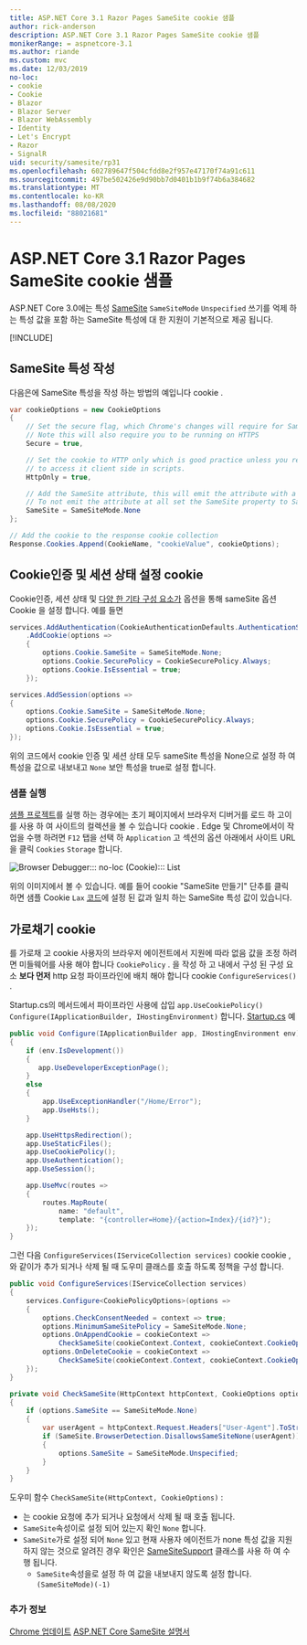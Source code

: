 ```yaml
---
title: ASP.NET Core 3.1 Razor Pages SameSite cookie 샘플
author: rick-anderson
description: ASP.NET Core 3.1 Razor Pages SameSite cookie 샘플
monikerRange: = aspnetcore-3.1
ms.author: riande
ms.custom: mvc
ms.date: 12/03/2019
no-loc:
- cookie
- Cookie
- Blazor
- Blazor Server
- Blazor WebAssembly
- Identity
- Let's Encrypt
- Razor
- SignalR
uid: security/samesite/rp31
ms.openlocfilehash: 602789647f504cfdd8e2f957e47170f74a91c611
ms.sourcegitcommit: 497be502426e9d90bb7d0401b1b9f74b6a384682
ms.translationtype: MT
ms.contentlocale: ko-KR
ms.lasthandoff: 08/08/2020
ms.locfileid: "88021681"
---
```

# <a name="aspnet-core-31-no-locrazor-pages-samesite-no-loccookie-sample"></a>ASP.NET Core 3.1 Razor Pages SameSite cookie 샘플

ASP.NET Core 3.0에는 특성 [SameSite](https://www.owasp.org/index.php/SameSite) `SameSiteMode` `Unspecified` 쓰기를 억제 하는 특성 값을 포함 하는 SameSite 특성에 대 한 지원이 기본적으로 제공 됩니다.

[!INCLUDE[](~/includes/SameSiteIdentity.md)]

## <a name="writing-the-samesite-attribute"></a><a name="sampleCode"></a>SameSite 특성 작성

다음은에 SameSite 특성을 작성 하는 방법의 예입니다 cookie .

```c#
var cookieOptions = new CookieOptions
{
    // Set the secure flag, which Chrome's changes will require for SameSite none.
    // Note this will also require you to be running on HTTPS
    Secure = true,

    // Set the cookie to HTTP only which is good practice unless you really do need
    // to access it client side in scripts.
    HttpOnly = true,

    // Add the SameSite attribute, this will emit the attribute with a value of none.
    // To not emit the attribute at all set the SameSite property to SameSiteMode.Unspecified.
    SameSite = SameSiteMode.None
};

// Add the cookie to the response cookie collection
Response.Cookies.Append(CookieName, "cookieValue", cookieOptions);
```

## <a name="setting-no-loccookie-authentication-and-session-state-no-loccookies"></a>Cookie인증 및 세션 상태 설정 cookie

Cookie인증, 세션 상태 및 [다양 한 기타 구성 요소가](https://docs.microsoft.com/aspnet/core/security/samesite?view=aspnetcore-3.0) 옵션을 통해 sameSite 옵션 Cookie 을 설정 합니다. 예를 들면

```c#
services.AddAuthentication(CookieAuthenticationDefaults.AuthenticationScheme)
    .AddCookie(options =>
    {
        options.Cookie.SameSite = SameSiteMode.None;
        options.Cookie.SecurePolicy = CookieSecurePolicy.Always;
        options.Cookie.IsEssential = true;
    });

services.AddSession(options =>
{
    options.Cookie.SameSite = SameSiteMode.None;
    options.Cookie.SecurePolicy = CookieSecurePolicy.Always;
    options.Cookie.IsEssential = true;
});
```

위의 코드에서 cookie 인증 및 세션 상태 모두 sameSite 특성을 None으로 설정 하 여 특성을 값으로 내보내고 `None` 보안 특성을 true로 설정 합니다.

### <a name="run-the-sample"></a>샘플 실행

[샘플 프로젝트](https://github.com/blowdart/AspNetSameSiteSamples/tree/master/AspNetCore31RazorPages)를 실행 하는 경우에는 초기 페이지에서 브라우저 디버거를 로드 하 고이를 사용 하 여 사이트의 컬렉션을 볼 수 있습니다 cookie . Edge 및 Chrome에서이 작업을 수행 하려면 `F12` 탭을 선택 하 `Application` 고 섹션의 옵션 아래에서 사이트 URL을 클릭 `Cookies` `Storage` 합니다.

![Browser Debugger::: no-loc (Cookie)::: List](BrowserDebugger.png)

위의 이미지에서 볼 수 있습니다. 예를 들어 cookie "SameSite 만들기" 단추를 클릭 하면 샘플 Cookie `Lax` [코드](#sampleCode)에 설정 된 값과 일치 하는 SameSite 특성 값이 있습니다.

## <a name="intercepting-no-loccookies"></a><a name="interception"></a>가로채기 cookie

를 가로채 고 cookie 사용자의 브라우저 에이전트에서 지원에 따라 없음 값을 조정 하려면 미들웨어를 사용 해야 합니다 `CookiePolicy` . 을 작성 하 고 내에서 구성 된 구성 요소 **보다 먼저** http 요청 파이프라인에 배치 해야 합니다 cookie `ConfigureServices()` .

Startup.cs의 메서드에서 파이프라인 사용에 삽입 `app.UseCookiePolicy()` `Configure(IApplicationBuilder, IHostingEnvironment)` 합니다. [Startup.cs](https://github.com/blowdart/AspNetSameSiteSamples/blob/master/AspNetCore21MVC/Startup.cs) 예

```c#
public void Configure(IApplicationBuilder app, IHostingEnvironment env)
{
    if (env.IsDevelopment())
    {
       app.UseDeveloperExceptionPage();
    }
    else
    {
        app.UseExceptionHandler("/Home/Error");
        app.UseHsts();
    }

    app.UseHttpsRedirection();
    app.UseStaticFiles();
    app.UseCookiePolicy();
    app.UseAuthentication();
    app.UseSession();

    app.UseMvc(routes =>
    {
        routes.MapRoute(
            name: "default",
            template: "{controller=Home}/{action=Index}/{id?}");
    });
}
```

그런 다음 `ConfigureServices(IServiceCollection services)` cookie cookie ,와 같이가 추가 되거나 삭제 될 때 도우미 클래스를 호출 하도록 정책을 구성 합니다.

```c#
public void ConfigureServices(IServiceCollection services)
{
    services.Configure<CookiePolicyOptions>(options =>
    {
        options.CheckConsentNeeded = context => true;
        options.MinimumSameSitePolicy = SameSiteMode.None;
        options.OnAppendCookie = cookieContext =>
            CheckSameSite(cookieContext.Context, cookieContext.CookieOptions);
        options.OnDeleteCookie = cookieContext =>
            CheckSameSite(cookieContext.Context, cookieContext.CookieOptions);
    });
}

private void CheckSameSite(HttpContext httpContext, CookieOptions options)
{
    if (options.SameSite == SameSiteMode.None)
    {
        var userAgent = httpContext.Request.Headers["User-Agent"].ToString();
        if (SameSite.BrowserDetection.DisallowsSameSiteNone(userAgent))
        {
            options.SameSite = SameSiteMode.Unspecified;
        }
    }
}
```

도우미 함수 `CheckSameSite(HttpContext, CookieOptions)` :

* 는 cookie 요청에 추가 되거나 요청에서 삭제 될 때 호출 됩니다.
* `SameSite`속성이로 설정 되어 있는지 확인 `None` 합니다.
* `SameSite`가로 설정 되어 `None` 있고 현재 사용자 에이전트가 none 특성 값을 지원 하지 않는 것으로 알려진 경우 확인은 [SameSiteSupport](https://github.com/dotnet/AspNetCore.Docs/tree/master/aspnetcore/security/samesite/sample/snippets/SameSiteSupport.cs) 클래스를 사용 하 여 수행 됩니다.
  * `SameSite`속성을로 설정 하 여 값을 내보내지 않도록 설정 합니다.`(SameSiteMode)(-1)`

### <a name="more-information"></a>추가 정보
 
[Chrome 업데이트](https://www.chromium.org/updates/same-site) 
 [ASP.NET Core SameSite 설명서](xref:security/samesite)
